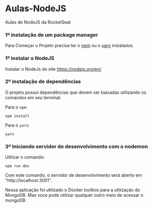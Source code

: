 # Aulas-NodeJS
Aulas de NodeJS da RocketSeat

### 1º instalação de um package manager
Para Começar o Projeto precisa ter o [npm](https://www.npmjs.com/) ou o [yarn](https://yarnpkg.com) instalados.

### 1º instalar o NodeJS
Instalar o NodeJs do site https://nodejs.org/en/

### 2º instalação de dependências

O projeto possui dependências que devem ser baixadas utilizando os comandos em seu terminal.

Para o `npm`:

```
npm install
```

Para o `yarn`:

```
yarn
```

### 3º Iniciando servidor de desenvolvimento com o nodemon

Utilizar o comando: 
```
npm run dev
```
Com este comando, o servidor de desenvolvimento será aberto em "http://localhost:3001".

Nessa aplicação foi utilizado o Docker toolbox para a utilização do MongoDB. Mas voce pode utilizar qualquer outro meio de acessar o mongoDB.